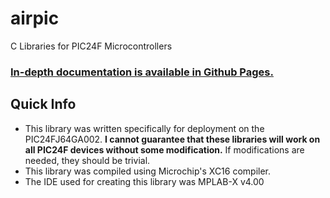# airpic
C Libraries for PIC24F Microcontrollers

### [In-depth documentation is available in Github Pages.](https://evanperryg.github.io/airpic/html/index.html)

## Quick Info

- This library was written specifically for deployment on the PIC24FJ64GA002. **I cannot guarantee that these libraries will work on all PIC24F devices without some modification.** If modifications are needed, they should be trivial.
- This library was compiled using Microchip's XC16 compiler.
- The IDE used for creating this library was MPLAB-X v4.00
